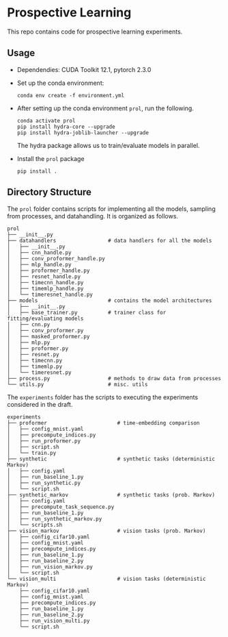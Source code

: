 # Prospective Learning

This repo contains code for prospective learning experiments.

## Usage

* Dependendies: CUDA Toolkit 12.1, pytorch 2.3.0
* Set up the conda environment:

    ```
    conda env create -f environment.yml
    ```
* After setting up the conda environment `prol`, run the following.
    ```
    conda activate prol
    pip install hydra-core --upgrade
    pip install hydra-joblib-launcher --upgrade
    ```
    The hydra package allows us to train/evaluate models in parallel.
* Install the `prol` package
    ```
    pip install .
    ```

## Directory Structure

The `prol` folder contains scripts for implementing all the models, sampling from processes, and datahandling. It is organized as follows.

```
prol
├── __init__.py
├── datahandlers                 # data handlers for all the models
│   ├── __init__.py
│   ├── cnn_handle.py
│   ├── conv_proformer_handle.py
│   ├── mlp_handle.py
│   ├── proformer_handle.py
│   ├── resnet_handle.py
│   ├── timecnn_handle.py
│   ├── timemlp_handle.py
│   └── timeresnet_handle.py
├── models                       # contains the model architectures
│   ├── __init__.py
│   ├── base_trainer.py          # trainer class for fitting/evaluating models
│   ├── cnn.py
│   ├── conv_proformer.py
│   ├── masked_proformer.py
│   ├── mlp.py
│   ├── proformer.py
│   ├── resnet.py
│   ├── timecnn.py
│   ├── timemlp.py
│   └── timeresnet.py
├── process.py                   # methods to draw data from processes
└── utils.py                     # misc. utils
```

The `experiments` folder has the scripts to executing the experiments considered in the draft.

```
experiments
├── proformer                       # time-embedding comparison
│   ├── config_mnist.yaml
│   ├── precompute_indices.py
│   ├── run_proformer.py
│   ├── script.sh
│   └── train.py
├── synthetic                       # synthetic tasks (deterministic Markov)
│   ├── config.yaml
│   ├── run_baseline_1.py
│   ├── run_synthetic.py
│   └── script.sh
├── synthetic_markov                # synthetic tasks (prob. Markov)
│   ├── config.yaml
│   ├── precompute_task_sequence.py
│   ├── run_baseline_1.py
│   ├── run_synthetic_markov.py
│   └── scripts.sh
├── vision_markov                   # vision tasks (prob. Markov)
│   ├── config_cifar10.yaml
│   ├── config_mnist.yaml
│   ├── precompute_indices.py
│   ├── run_baseline_1.py
│   ├── run_baseline_2.py
│   ├── run_vision_markov.py
│   └── script.sh
└── vision_multi                    # vision tasks (deterministic Markov)
    ├── config_cifar10.yaml
    ├── config_mnist.yaml
    ├── precompute_indices.py
    ├── run_baseline_1.py
    ├── run_baseline_2.py
    ├── run_vision_multi.py
    └── script.sh
```